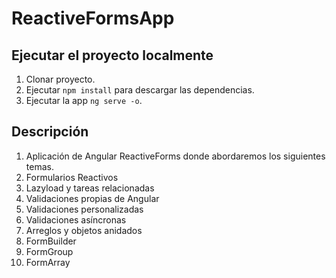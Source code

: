 # ReactiveFormsApp

## Ejecutar el proyecto localmente

1. Clonar proyecto.
2. Ejecutar ```npm install``` para descargar las dependencias.
3. Ejecutar la app ```ng serve -o```.

## Descripción

1. Aplicación de Angular ReactiveForms donde abordaremos los siguientes temas.
2. Formularios Reactivos
3. Lazyload y tareas relacionadas
4. Validaciones propias de Angular
5. Validaciones personalizadas
6. Validaciones asíncronas
7. Arreglos y objetos anidados
8. FormBuilder
9. FormGroup
10. FormArray
